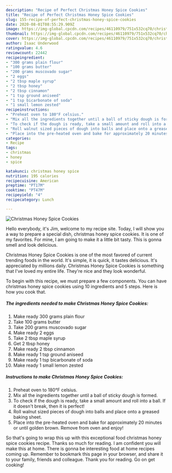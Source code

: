 ```yaml
---
description: "Recipe of Perfect Christmas Honey Spice Cookies"
title: "Recipe of Perfect Christmas Honey Spice Cookies"
slug: 155-recipe-of-perfect-christmas-honey-spice-cookies
date: 2020-08-01T08:55:29.909Z
image: https://img-global.cpcdn.com/recipes/46110979/751x532cq70/christmas-honey-spice-cookies-recipe-main-photo.jpg
thumbnail: https://img-global.cpcdn.com/recipes/46110979/751x532cq70/christmas-honey-spice-cookies-recipe-main-photo.jpg
cover: https://img-global.cpcdn.com/recipes/46110979/751x532cq70/christmas-honey-spice-cookies-recipe-main-photo.jpg
author: Isaac Underwood
ratingvalue: 4.6
reviewcount: 22442
recipeingredient:
- "300 grams plain flour"
- "100 grams butter"
- "200 grams muscovado sugar"
- "2 eggs"
- "2 tbsp maple syrup"
- "2 tbsp honey"
- "2 tbsp cinnamon"
- "1 tsp ground aniseed"
- "1 tsp bicarbonate of soda"
- "1 small lemon zested"
recipeinstructions:
- "Preheat oven to 180°F celsius."
- "Mix all the ingredients together until a ball of sticky dough is formed."
- "To check if the dough is ready, take a small amount and roll into a ball. If it doesn&#39;t break, then it is perfect!"
- "Roll walnut sized pieces of dough into balls and place onto a greased baking sheet."
- "Place into the pre-heated oven and bake for approximately 20 minutes or until golden brown. Remove from oven and enjoy!"
categories:
- Recipe
tags:
- christmas
- honey
- spice

katakunci: christmas honey spice 
nutrition: 195 calories
recipecuisine: American
preptime: "PT17M"
cooktime: "PT47M"
recipeyield: "4"
recipecategory: Lunch

---
```



![Christmas Honey Spice Cookies](https://img-global.cpcdn.com/recipes/46110979/751x532cq70/christmas-honey-spice-cookies-recipe-main-photo.jpg)

Hello everybody, it's Jim, welcome to my recipe site. Today, I will show you a way to prepare a special dish, christmas honey spice cookies. It is one of my favorites. For mine, I am going to make it a little bit tasty. This is gonna smell and look delicious.

Christmas Honey Spice Cookies is one of the most favored of current trending foods in the world. It's simple, it is quick, it tastes delicious. It's appreciated by millions daily. Christmas Honey Spice Cookies is something that I've loved my entire life. They're nice and they look wonderful.




To begin with this recipe, we must prepare a few components. You can have christmas honey spice cookies using 10 ingredients and 5 steps. Here is how you cook that.

<!--inarticleads1-->

##### The ingredients needed to make Christmas Honey Spice Cookies:

1. Make ready 300 grams plain flour
1. Take 100 grams butter
1. Take 200 grams muscovado sugar
1. Make ready 2 eggs
1. Take 2 tbsp maple syrup
1. Get 2 tbsp honey
1. Make ready 2 tbsp cinnamon
1. Make ready 1 tsp ground aniseed
1. Make ready 1 tsp bicarbonate of soda
1. Make ready 1 small lemon zested




<!--inarticleads2-->

##### Instructions to make Christmas Honey Spice Cookies:

1. Preheat oven to 180°F celsius.
1. Mix all the ingredients together until a ball of sticky dough is formed.
1. To check if the dough is ready, take a small amount and roll into a ball. If it doesn&#39;t break, then it is perfect!
1. Roll walnut sized pieces of dough into balls and place onto a greased baking sheet.
1. Place into the pre-heated oven and bake for approximately 20 minutes or until golden brown. Remove from oven and enjoy!




So that's going to wrap this up with this exceptional food christmas honey spice cookies recipe. Thanks so much for reading. I am confident you will make this at home. There is gonna be interesting food at home recipes coming up. Remember to bookmark this page in your browser, and share it to your family, friends and colleague. Thank you for reading. Go on get cooking!
